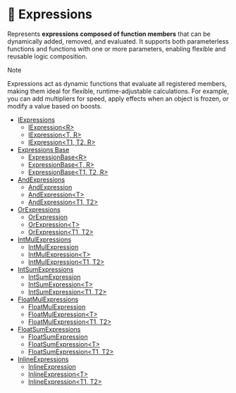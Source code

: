 # 🧩 Expressions

Represents **expressions composed of function members** that can be dynamically added, removed, and evaluated. It
supports both parameterless functions and functions with one or more parameters, enabling flexible and reusable logic
composition.

> [!NOTE]
> Expressions act as dynamic functions that evaluate all registered members, making them ideal for flexible,
> runtime-adjustable calculations. For example, you can add multipliers for speed, apply effects when an object is
> frozen, or modify a value based on boosts.

- [IExpressions](IExpressions.md) <!-- + -->
    - [IExpression&lt;R&gt;](IExpression.md) <!-- + -->
    - [IExpression&lt;T, R&gt;](IExpression%601.md) <!-- + -->
    - [IExpression&lt;T1, T2, R&gt;](IExpression%602.md) <!-- + -->
- [Expressions Base](ExpressionsBase.md) <!-- + -->
    - [ExpressionBase&lt;R&gt;](ExpressionBase.md) <!-- + -->
    - [ExpressionBase&lt;T, R&gt;](ExpressionBase%601.md) <!-- + -->
    - [ExpressionBase&lt;T1, T2, R&gt;](ExpressionBase%602.md) <!-- + -->
- [AndExpressions](AndExpressions.md) <!-- + -->
    - [AndExpression](AndExpression.md) <!-- + -->
    - [AndExpression&lt;T&gt;](AndExpression%601.md) <!-- + -->
    - [AndExpression&lt;T1, T2&gt;](AndExpression%602.md) <!-- + -->
- [OrExpressions](OrExpressions.md) <!-- + -->
    - [OrExpression](OrExpression.md) <!-- + -->
    - [OrExpression&lt;T&gt;](OrExpression%601.md) <!-- + -->
    - [OrExpression&lt;T1, T2&gt;](OrExpression%602.md) <!-- + -->
- [IntMulExpressions](IntMulExpressions.md) <!-- + -->
    - [IntMulExpression](IntMulExpression.md) <!-- + -->
    - [IntMulExpression&lt;T&gt;](IntMulExpression%601.md) <!-- + -->
    - [IntMulExpression&lt;T1, T2&gt;](IntMulExpression%602.md) <!-- + -->
- [IntSumExpressions](IntSumExpressions.md) <!-- + -->
    - [IntSumExpression](IntSumExpression.md) <!-- + -->
    - [IntSumExpression&lt;T&gt;](IntSumExpression%601.md) <!-- + -->
    - [IntSumExpression&lt;T1, T2&gt;](IntSumExpression%602.md) <!-- + -->
- [FloatMulExpressions](FloatMulExpressions.md) <!-- + -->
    - [FloatMulExpression](FloatMulExpression.md) <!-- + -->
    - [FloatMulExpression&lt;T&gt;](FloatMulExpression%601.md) <!-- + -->
    - [FloatMulExpression&lt;T1, T2&gt;](FloatMulExpression%602.md) <!-- + -->
- [FloatSumExpressions](FloatSumExpressions.md) <!-- + -->
    - [FloatSumExpression](FloatSumExpression.md) <!-- + -->
    - [FloatSumExpression&lt;T&gt;](FloatSumExpression%601.md) <!-- + -->
    - [FloatSumExpression&lt;T1, T2&gt;]()
- [InlineExpressions]()
    - [InlineExpression]()
    - [InlineExpression&lt;T&gt;]()
    - [InlineExpression&lt;T1, T2&gt;]()